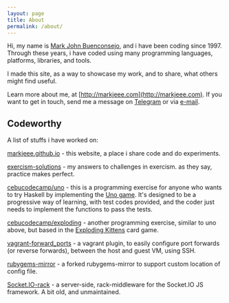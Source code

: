 ```yaml
---
layout: page
title: About
permalink: /about/
---
```


Hi, my name is [Mark John Buenconsejo](https://www.google.com.ph/search?q=Mark+John+Buenconsejo), and i have been coding
since 1997. Through these years, i have coded using
many programming languages, platforms, libraries, and tools.

I made this site, as a way to showcase my work, and to share, what
others might find useful.

Learn more about me, at [http://markjeee.com](http://markjeee.com). If
you want to get in touch, send me a message on [Telegram](https://t.me/markjeee) or via [e-mail](mailto:hi@markjeee.com).

## Codeworthy

A list of stuffs i have worked on:

[markjeee.github.io](https://markjeee.github.io) - this website, a place i share code and do experiments.

[exercism-solutions](https://github.com/markjeee/exercism-solutions) - my answers to challenges in exercism. as they say, practice makes perfect.

[cebucodecamp/uno](https://github.com/cebucodecamp/uno) - this is a programming exercise for anyone who wants to try Haskell by implementing the [Uno game](https://en.wikipedia.org/wiki/Uno_(card_game)). It's designed to be a progressive way of learning, with test codes provided, and the coder just needs to implement the functions to pass the tests.

[cebucodecamp/exploding](https://github.com/cebucodecamp/exploding) - another programming exercise, similar to uno above, but based in the [Exploding Kittens](https://www.explodingkittens.com/) card game.

[vagrant-forward_ports](https://github.com/markjeee/vagrant-forward_ports) - a vagrant plugin, to easily configure port forwards (or reverse forwards), between the host and guest VM, using SSH.

[rubygems-mirror](https://github.com/markjeee/rubygems-mirror) - a forked rubygems-mirror to support custom location of config file.

[Socket.IO-rack](https://github.com/markjeee/Socket.IO-rack) - a server-side, rack-middleware for the Socket.IO JS framework. A bit old, and unmaintained.

